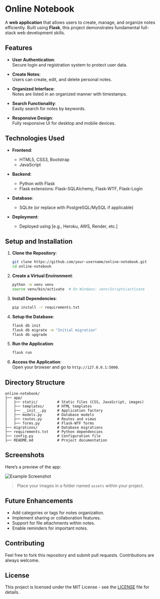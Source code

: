 
# Online Notebook

A **web application** that allows users to create, manage, and organize notes efficiently. Built using **Flask**, this project demonstrates fundamental full-stack web development skills.

## Features

- **User Authentication**:  
  Secure login and registration system to protect user data.
  
- **Create Notes**:  
  Users can create, edit, and delete personal notes.

- **Organized Interface**:  
  Notes are listed in an organized manner with timestamps.

- **Search Functionality**:  
  Easily search for notes by keywords.

- **Responsive Design**:  
  Fully responsive UI for desktop and mobile devices.

## Technologies Used

- **Frontend**:
  - HTML5, CSS3, Bootstrap
  - JavaScript

- **Backend**:
  - Python with Flask
  - Flask extensions: Flask-SQLAlchemy, Flask-WTF, Flask-Login

- **Database**:
  - SQLite (or replace with PostgreSQL/MySQL if applicable)

- **Deployment**:
  - Deployed using [e.g., Heroku, AWS, Render, etc.]

## Setup and Installation

1. **Clone the Repository**:
   ```bash
   git clone https://github.com/your-username/online-notebook.git
   cd online-notebook
   ```

2. **Create a Virtual Environment**:
   ```bash
   python -m venv venv
   source venv/bin/activate  # On Windows: venv\Scripts\activate
   ```

3. **Install Dependencies**:
   ```bash
   pip install -r requirements.txt
   ```

4. **Setup the Database**:
   ```bash
   flask db init
   flask db migrate -m "Initial migration"
   flask db upgrade
   ```

5. **Run the Application**:
   ```bash
   flask run
   ```

6. **Access the Application**:  
   Open your browser and go to `http://127.0.0.1:5000`.

## Directory Structure

```
online-notebook/
├── app/
│   ├── static/         # Static files (CSS, JavaScript, images)
│   ├── templates/      # HTML templates
│   ├── __init__.py     # Application factory
│   ├── models.py       # Database models
│   ├── routes.py       # Routes and views
│   ├── forms.py        # Flask-WTF forms
├── migrations/         # Database migrations
├── requirements.txt    # Python dependencies
├── config.py           # Configuration file
├── README.md           # Project documentation
```

## Screenshots

Here’s a preview of the app:

![Example Screenshot](example-screenshot.png "Example Screenshot")

> Place your images in a folder named `assets` within your project.

## Future Enhancements

- Add categories or tags for notes organization.
- Implement sharing or collaboration features.
- Support for file attachments within notes.
- Enable reminders for important notes.

## Contributing

Feel free to fork this repository and submit pull requests. Contributions are always welcome.

## License

This project is licensed under the MIT License - see the [LICENSE](LICENSE) file for details.
